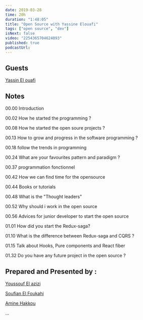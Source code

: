 ```yaml
---
date: 2019-03-28
time: 20h
duration: "1:48:05"
title: "Open Source with Yassine Elouafi"
tags: ["open source", "dev"]
isNext: false
video: "2254365704624093"
published: true
podcastUrl:
---
```


## Guests

[Yassin El ouafi](https://twitter.com/yassineelouafi2?lang=fr)

## Notes

00.00 Introduction

00.02 How he started the programming ?

00.08 How he started the open soure projects ?

00.13 How to grow and progress in the software programming ?

00.18 follow the trends in programming 

00.24 What are your favourites pattern and paradigm ?

00.37 programmation fonctionnel

00.42 How we can find time for the opensource

00.44 Books or tutorials

00.48 What is the "Thought leaders"

00.52 Why should i work in the open source

00.56 Advices for junior developer to start the open source

01.01 How did you start the Redux-saga?

01.10 What is the difference between Redux-saga and CQRS ?

01.15 Talk about Hooks, Pure components and React fiber

01.32 Do you have any future project in the open source ?



## Prepared and Presented by :

[Youssouf El azizi](https://twitter.com/elaziziyoussouf/)

[Soufian El Foukahi](https://twitter.com/souffanda/)

[Amine Hakkou](https://twitter.com/amine_hakkou/)

...
